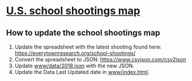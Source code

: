 # [U.S. school shootings map](http://interactive.nydailynews.com/map/school-shootings/)

## How to update the school shootings map

1. Update the spreadsheet with the latest shooting found here: https://everytownresearch.org/school-shootings/
1. Convert the spreadsheet to JSON: https://www.csvjson.com/csv2json
1. Update [www/data/2018.json](www/data/2018.json) with the new JSON.
1. Update the Data Last Updated date in [www/index.html](www/index.html).

